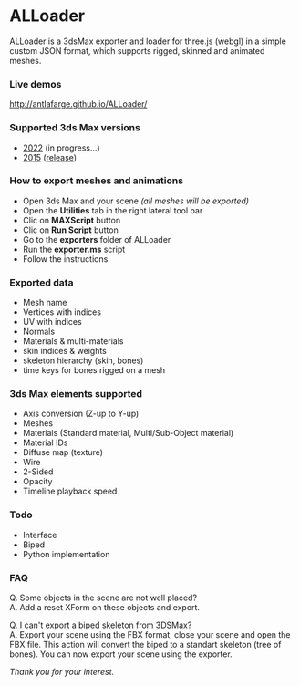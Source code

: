 # ALLoader  

ALLoader is a 3dsMax exporter and loader for three.js (webgl) in a simple custom JSON format, which supports rigged, skinned and animated meshes.  

### Live demos  
http://antlafarge.github.io/ALLoader/  

### Supported 3ds Max versions
- [2022](https://github.com/antlafarge/ALLoader/tree/3dsmax2022) (in progress...)
- [2015](https://github.com/antlafarge/ALLoader/tree/3dsmax2015) ([release](https://github.com/antlafarge/ALLoader/releases/tag/3dsmax2015))

### How to export meshes and animations  
- Open 3ds Max and your scene *(all meshes will be exported)*  
- Open the **Utilities** tab in the right lateral tool bar  
- Clic on **MAXScript** button  
- Clic on **Run Script** button  
- Go to the **exporters** folder of ALLoader  
- Run the **exporter.ms** script  
- Follow the instructions  

### Exported data  
- Mesh name  
- Vertices with indices  
- UV with indices  
- Normals  
- Materials & multi-materials  
- skin indices & weights  
- skeleton hierarchy (skin, bones)  
- time keys for bones rigged on a mesh  

### 3ds Max elements supported  
- Axis conversion (Z-up to Y-up)  
- Meshes  
- Materials (Standard material, Multi/Sub-Object material)  
- Material IDs  
- Diffuse map (texture)  
- Wire  
- 2-Sided  
- Opacity  
- Timeline playback speed  

### Todo  
- Interface  
- Biped  
- Python implementation  

### FAQ
Q. Some objects in the scene are not well placed?  
A. Add a reset XForm on these objects and export.  

Q. I can't export a biped skeleton from 3DSMax?  
A. Export your scene using the FBX format, close your scene and open the FBX file. This action will convert the biped to a standart skeleton (tree of bones). You can now export your scene using the exporter.  

_Thank you for your interest._  
